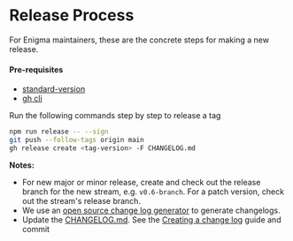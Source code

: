 # Release Process

For Enigma maintainers, these are the concrete steps for making a new release.

#### Pre-requisites

- [standard-version](https://github.com/conventional-changelog/standard-version)
- [gh cli](https://cli.github.com/manual/gh_release_create)

Run the following commands step by step to release a tag

```bash
npm run release -- --sign
git push --follow-tags origin main
gh release create <tag-version> -F CHANGELOG.md

```

**Notes:**

- For new major or minor release, create and check out the release branch for the new stream, e.g. `v0.6-branch`. For a patch version, check out the stream's release branch.
- We use an [open source change log generator](https://github.com/conventional-changelog/standard-version) to generate changelogs.
- Update the [CHANGELOG.md](https://github.com/odpf/enigma/blob/master/CHANGELOG.md). See the [Creating a change log](release_process.md#creating-a-change-log) guide and commit
